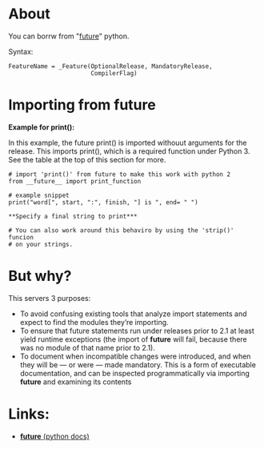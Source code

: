# About

You can borrw from "[future](https://docs.python.org/2/library/__future__.html)" python. 

Syntax:
```
FeatureName = _Feature(OptionalRelease, MandatoryRelease,
                       CompilerFlag)
```

# Importing from future

**Example for print():**

In this example, the future print() is imported withouut arguments for the release. This imports print(), which is a required function under Python 3. See the table at the top of this section for more.

```
# import 'print()' from future to make this work with python 2
from __future__ import print_function

# example snippet
print("word[", start, ":", finish, "] is ", end= " ")

**Specify a final string to print***

# You can also work around this behaviro by using the 'strip()' funcion 
# on your strings.
```

# But why?

This servers 3 purposes:

* To avoid confusing existing tools that analyze import statements and expect to find the modules they’re importing.
* To ensure that future statements run under releases prior to 2.1 at least yield runtime exceptions (the import of __future__ will fail, because there was no module of that name prior to 2.1).
* To document when incompatible changes were introduced, and when they will be — or were — made mandatory. This is a form of executable documentation, and can be inspected programmatically via importing __future__ and examining its contents

# Links:

* [__future__ (python docs)](https://docs.python.org/2/library/__future__.html)

